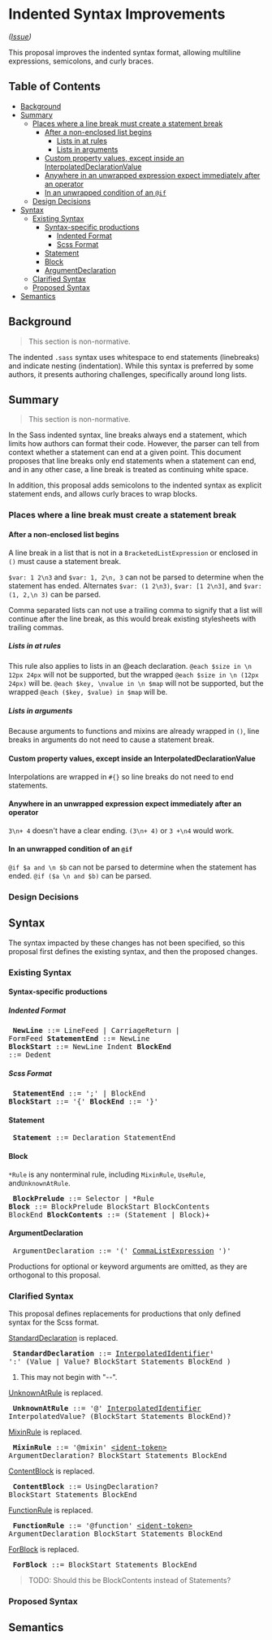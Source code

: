 # Indented Syntax Improvements

*([Issue](https://github.com/sass/sass/issues/216))*

This proposal improves the indented syntax format, allowing multiline expressions, semicolons, and curly braces.

## Table of Contents

* [Background](#background)
* [Summary](#summary)
  * [Places where a line break must create a statement break](#places-where-a-line-break-must-create-a-statement-break)
    * [After a non-enclosed list begins](#after-a-non-enclosed-list-begins)
      * [Lists in at rules](#lists-in-at-rules)
      * [Lists in arguments](#lists-in-arguments)
    * [Custom property values, except inside an InterpolatedDeclarationValue](#custom-property-values-except-inside-an-interpolateddeclarationvalue)
    * [Anywhere in an unwrapped expression expect immediately after an operator](#anywhere-in-an-unwrapped-expression-expect-immediately-after-an-operator)
    * [In an unwrapped condition of an `@if`](#in-an-unwrapped-condition-of-an-if)
  * [Design Decisions](#design-decisions)
* [Syntax](#syntax)
  * [Existing Syntax](#existing-syntax)
    * [Syntax-specific productions](#syntax-specific-productions)
      * [Indented Format](#indented-format)
      * [Scss Format](#scss-format)
    * [Statement](#statement)
    * [Block](#block)
    * [ArgumentDeclaration](#argumentdeclaration)
  * [Clarified Syntax](#clarified-syntax)
  * [Proposed Syntax](#proposed-syntax)
* [Semantics](#semantics)

## Background

> This section is non-normative.

The indented `.sass` syntax uses whitespace to end statements (linebreaks) and
indicate nesting (indentation). While this syntax is preferred by some authors,
it presents authoring challenges, specifically around long lists.

## Summary

> This section is non-normative.

In the Sass indented syntax, line breaks always end a statement, which limits
how authors can format their code. However, the parser can tell from context
whether a statement can end at a given point. This document proposes that line
breaks only end statements when a statement can end, and in any other case, a
line break is treated as continuing white space.

In addition, this proposal adds semicolons to the indented syntax as explicit
statement ends, and allows curly braces to wrap blocks.

### Places where a line break must create a statement break

#### After a non-enclosed list begins

A line break in a list that is not in a `BracketedListExpression` or enclosed in `()` must
cause a statement break.

`$var: 1 2\n3` and `$var: 1, 2\n, 3` can not be parsed to determine when the
statement has ended. Alternates `$var: (1 2\n3)`, `$var: [1 2\n3]`, and `$var:
(1, 2,\n 3)` can be parsed.

Comma separated lists can not use a trailing comma to signify that a list will
continue after the line break, as this would break existing stylesheets with
trailing commas.

##### Lists in at rules

This rule also applies to lists in an @each declaration. `@each $size in \n 12px
24px` will not be supported, but the wrapped `@each $size in \n (12px 24px)`
will be. `@each $key, \nvalue in \n $map` will not be supported, but the wrapped
`@each ($key, $value) in $map` will be.

##### Lists in arguments

Because arguments to functions and mixins are already wrapped in `()`, line
breaks in arguments do not need to cause a statement break.

#### Custom property values, except inside an InterpolatedDeclarationValue

Interpolations are wrapped in `#{}` so line breaks do not need to end statements.

#### Anywhere in an unwrapped expression expect immediately after an operator

`3\n+ 4` doesn't have a clear ending. `(3\n+ 4)` or `3 +\n4` would work.

#### In an unwrapped condition of an `@if`

`@if $a and \n $b` can not be parsed to determine when the statement has ended. `@if ($a \n and $b)` can be parsed.

### Design Decisions

## Syntax

The syntax impacted by these changes has not been specified, so this proposal first defines the existing syntax, and then the proposed changes.

### Existing Syntax

#### Syntax-specific productions

##### Indented Format

<x><pre>
**NewLine**        ::= LineFeed | CarriageReturn | FormFeed
**StatementEnd**   ::= NewLine
**BlockStart**     ::= NewLine Indent
**BlockEnd**       ::= Dedent
</pre></x>

##### Scss Format

<x><pre>
**StatementEnd**   ::= ';' | BlockEnd
**BlockStart**     ::= '{'
**BlockEnd**       ::= '}'
</pre></x>

#### Statement

<x><pre>
**Statement**      ::= Declaration StatementEnd
</pre></x>

#### Block

`*Rule` is any nonterminal rule, including `MixinRule`, `UseRule`,
and`UnknownAtRule`.

<x><pre>
**BlockPrelude**   ::= Selector | *Rule
**Block**          ::= BlockPrelude BlockStart BlockContents BlockEnd
**BlockContents**  ::= (Statement | Block)+
</pre></x>

#### ArgumentDeclaration

<x><pre>
ArgumentDeclaration ::= '(' [CommaListExpression] ')'
</pre></x>

[CommaListExpression]: ../spec/types/list.md#syntax

Productions for optional or keyword arguments are omitted, as they are orthogonal to this proposal.

### Clarified Syntax

This proposal defines replacements for productions that only defined syntax for the Scss format.

[StandardDeclaration] is replaced.

[StandardDeclaration]: ../spec/declarations.md#syntax

<x><pre>
**StandardDeclaration** ::= [InterpolatedIdentifier]¹ ':' (Value | Value? BlockStart Statements BlockEnd )
</pre></x>

[InterpolatedIdentifier]: ../spec/syntax.md#interpolatedidentifier

1. This may not begin with "--".

[UnknownAtRule] is replaced.

[UnknownAtRule]: ../spec/at-rules/unknown.md#syntax

<x><pre>
**UnknownAtRule** ::= '@' [InterpolatedIdentifier] InterpolatedValue?
&#32;                   (BlockStart Statements BlockEnd)?
</pre></x>

[MixinRule] is replaced.

[MixinRule]: ../spec/at-rules/mixin.md#syntax

<x><pre>
**MixinRule** ::= '@mixin' [\<ident-token>] ArgumentDeclaration? BlockStart Statements BlockEnd
</pre></x>

[ContentBlock] is replaced.

[ContentBlock]: ../spec/at-rules/mixin.md#syntax-1

<x><pre>
**ContentBlock**     ::= UsingDeclaration? BlockStart Statements BlockEnd
</pre></x>

[FunctionRule] is replaced.

[FunctionRule]: ../spec/at-rules/function.md#syntax

<x><pre>
**FunctionRule** ::= '@function' [\<ident-token>] ArgumentDeclaration BlockStart Statements BlockEnd
</pre></x>

[\<ident-token>]: https://drafts.csswg.org/css-syntax-3/#ident-token-diagram

[ForBlock] is replaced.

[ForBlock]: ../spec/at-rules/for.md#syntax

<x><pre>
**ForBlock**           ::= BlockStart Statements BlockEnd
</pre></x>

> TODO: Should this be BlockContents instead of Statements?

### Proposed Syntax

## Semantics
